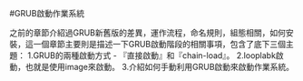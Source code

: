 #GRUB啟動作業系統

之前的章節介紹過GRUB新舊版的差異，運作流程，命名規則，組態相關，如何安裝，這一個章節主要則是描述一下GRUB啟動階段的相關事項，包含了底下三個主題：
1.GRUB的兩種啟動方式 - 『直接啟動』和『chain-load』。
2.looplabk啟動，也就是使用image來啟動。
3.介紹如何手動利用GRUB啟動來啟動作業系統。
